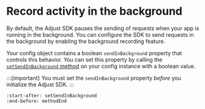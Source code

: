 # Record activity in the background

By default, the Adjust SDK pauses the sending of requests when your app is running in the background. You can configure the SDK to send requests in the background by enabling the background recording feature.

Your config object contains a boolean `sendInBackground` property that controls this behavior. You can set this property by calling the [`setSendInBackground` method](unity-setSendInBackground-invocation) on your config instance with a boolean value.

:::{important}
You must set the `sendInBackground` property *before* you initialize the Adjust SDK.
:::

```{include} /unity/fragments/AdjustConfig.md
:start-after: setSendInBackground
:end-before: methodEnd
```
